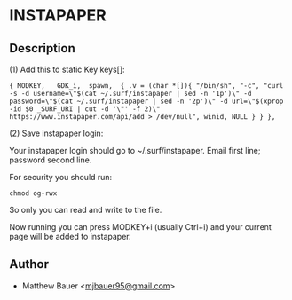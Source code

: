 INSTAPAPER
==========

Description
-------

(1) Add this to static Key keys[]:

	{ MODKEY,	GDK_i,	spawn,	{ .v = (char *[]){ "/bin/sh", "-c", "curl -s -d username=\"$(cat ~/.surf/instapaper | sed -n '1p')\" -d password=\"$(cat ~/.surf/instapaper | sed -n '2p')\" -d url=\"$(xprop -id $0 _SURF_URI | cut -d '\"' -f 2)\" https://www.instapaper.com/api/add > /dev/null", winid, NULL } } },

(2) Save instapaper login:

Your instapaper login should go to ~/.surf/instapaper. Email first line; password second line.

For security you should run:

	chmod og-rwx

So only you can read and write to the file.


Now running you can press MODKEY+i (usually Ctrl+i) and your current page will be added to instapaper.

Author
------

* Matthew Bauer <[mjbauer95@gmail.com](mailto:mjbauer95@gmail.com)>
